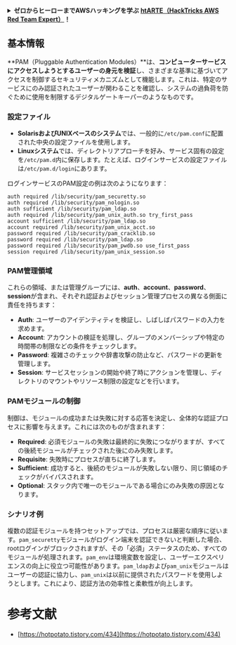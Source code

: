 <details>

<summary><strong>ゼロからヒーローまでAWSハッキングを学ぶ</strong> <a href="https://training.hacktricks.xyz/courses/arte"><strong>htARTE（HackTricks AWS Red Team Expert）</strong></a><strong>！</strong></summary>

HackTricksをサポートする他の方法：

- **HackTricksで企業を宣伝したい**または**HackTricksをPDFでダウンロードしたい**場合は、[**SUBSCRIPTION PLANS**](https://github.com/sponsors/carlospolop)をチェックしてください！
- [**公式PEASS＆HackTricksスワッグ**](https://peass.creator-spring.com)を入手する
- [**The PEASS Family**](https://opensea.io/collection/the-peass-family)を発見し、独占的な[**NFTs**](https://opensea.io/collection/the-peass-family)のコレクションを見つける
- **💬 [Discordグループ](https://discord.gg/hRep4RUj7f)**または[telegramグループ](https://t.me/peass)に**参加**するか、**Twitter** 🐦 [**@hacktricks_live**](https://twitter.com/hacktricks_live)を**フォロー**する
- **HackTricks**および**HackTricks Cloud**のgithubリポジトリにPRを提出して、**あなたのハッキングテクニックを共有**する

</details>


## 基本情報

**PAM（Pluggable Authentication Modules）**は、**コンピューターサービスにアクセスしようとするユーザーの身元を検証**し、さまざまな基準に基づいてアクセスを制御するセキュリティメカニズムとして機能します。これは、特定のサービスにのみ認証されたユーザーが関わることを確認し、システムの過負荷を防ぐために使用を制限するデジタルゲートキーパーのようなものです。

### 設定ファイル

- **SolarisおよびUNIXベースのシステム**では、一般的に`/etc/pam.conf`に配置された中央の設定ファイルを使用します。
- **Linuxシステム**では、ディレクトリアプローチを好み、サービス固有の設定を`/etc/pam.d`内に保存します。たとえば、ログインサービスの設定ファイルは`/etc/pam.d/login`にあります。

ログインサービスのPAM設定の例は次のようになります：
```text
auth required /lib/security/pam_securetty.so
auth required /lib/security/pam_nologin.so
auth sufficient /lib/security/pam_ldap.so
auth required /lib/security/pam_unix_auth.so try_first_pass
account sufficient /lib/security/pam_ldap.so
account required /lib/security/pam_unix_acct.so
password required /lib/security/pam_cracklib.so
password required /lib/security/pam_ldap.so
password required /lib/security/pam_pwdb.so use_first_pass
session required /lib/security/pam_unix_session.so
```
### **PAM管理領域**

これらの領域、または管理グループには、**auth**、**account**、**password**、**session**が含まれ、それぞれ認証およびセッション管理プロセスの異なる側面に責任を持ちます：

- **Auth**: ユーザーのアイデンティティを検証し、しばしばパスワードの入力を求めます。
- **Account**: アカウントの検証を処理し、グループのメンバーシップや特定の時間帯の制限などの条件をチェックします。
- **Password**: 複雑さのチェックや辞書攻撃の防止など、パスワードの更新を管理します。
- **Session**: サービスセッションの開始や終了時にアクションを管理し、ディレクトリのマウントやリソース制限の設定などを行います。

### **PAMモジュールの制御**

制御は、モジュールの成功または失敗に対する応答を決定し、全体的な認証プロセスに影響を与えます。これには次のものが含まれます：

- **Required**: 必須モジュールの失敗は最終的に失敗につながりますが、すべての後続モジュールがチェックされた後にのみ失敗します。
- **Requisite**: 失敗時にプロセスが直ちに終了します。
- **Sufficient**: 成功すると、後続のモジュールが失敗しない限り、同じ領域のチェックがバイパスされます。
- **Optional**: スタック内で唯一のモジュールである場合にのみ失敗の原因となります。

### シナリオ例

複数の認証モジュールを持つセットアップでは、プロセスは厳密な順序に従います。`pam_securetty`モジュールがログイン端末を認証できないと判断した場合、rootログインがブロックされますが、その「必須」ステータスのため、すべてのモジュールが処理されます。`pam_env`は環境変数を設定し、ユーザーエクスペリエンスの向上に役立つ可能性があります。`pam_ldap`および`pam_unix`モジュールはユーザーの認証に協力し、`pam_unix`は以前に提供されたパスワードを使用しようとします。これにより、認証方法の効率性と柔軟性が向上します。

# 参考文献
* [https://hotpotato.tistory.com/434](https://hotpotato.tistory.com/434)
